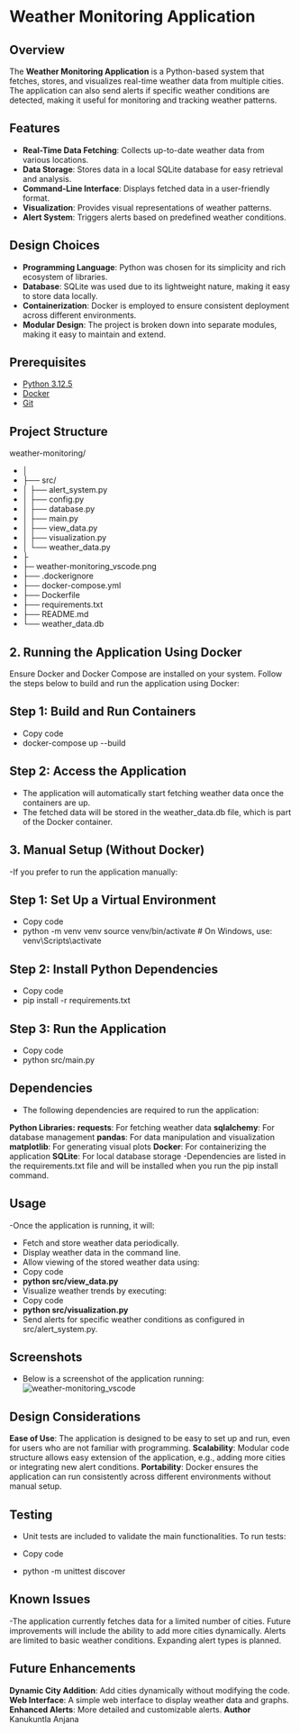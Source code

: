 # Weather Monitoring Application

## Overview
The **Weather Monitoring Application** is a Python-based system that fetches, stores, and visualizes real-time weather data from multiple cities. The application can also send alerts if specific weather conditions are detected, making it useful for monitoring and tracking weather patterns.

## Features
- **Real-Time Data Fetching**: Collects up-to-date weather data from various locations.
- **Data Storage**: Stores data in a local SQLite database for easy retrieval and analysis.
- **Command-Line Interface**: Displays fetched data in a user-friendly format.
- **Visualization**: Provides visual representations of weather patterns.
- **Alert System**: Triggers alerts based on predefined weather conditions.

## Design Choices
- **Programming Language**: Python was chosen for its simplicity and rich ecosystem of libraries.
- **Database**: SQLite was used due to its lightweight nature, making it easy to store data locally.
- **Containerization**: Docker is employed to ensure consistent deployment across different environments.
- **Modular Design**: The project is broken down into separate modules, making it easy to maintain and extend.

## Prerequisites
- [Python 3.12.5](https://www.python.org/downloads/)
- [Docker](https://www.docker.com/get-started)
- [Git](https://git-scm.com/)

## Project Structure
weather-monitoring/
- │
- ├── src/
- │   ├── alert_system.py
- │   ├── config.py
- │   ├── database.py
- │   ├── main.py
- │   ├── view_data.py
- │   ├── visualization.py
- │   └── weather_data.py
- ├
- ├─ weather-monitoring_vscode.png
- ├── .dockerignore
- ├── docker-compose.yml
- ├── Dockerfile
- ├── requirements.txt
- ├── README.md
- └── weather_data.db


## 2. Running the Application Using Docker
Ensure Docker and Docker Compose are installed on your system. Follow the steps below to build and run the application using Docker:

## **Step 1: Build and Run Containers**
- Copy code
- docker-compose up --build
## **Step 2: Access the Application**
- The application will automatically start fetching weather data once the containers are up.
- The fetched data will be stored in the weather_data.db file, which is part of the Docker container.
## 3. Manual Setup (Without Docker)
-If you prefer to run the application manually:

## **Step 1: Set Up a Virtual Environment**
- Copy code
- python -m venv venv
   source venv/bin/activate   # On Windows, use: venv\Scripts\activate
## **Step 2: Install Python Dependencies**
- Copy code
- pip install -r requirements.txt
## **Step 3: Run the Application**
- Copy code
- python src/main.py
## Dependencies
- The following dependencies are required to run the application:

**Python Libraries:**
**requests**: For fetching weather data
**sqlalchemy**: For database management
**pandas**: For data manipulation and visualization
**matplotlib**: For generating visual plots
**Docker**: For containerizing the application
**SQLite**: For local database storage
-Dependencies are listed in the requirements.txt file and will be installed when you run the pip install command.

## Usage
-Once the application is running, it will:

- Fetch and store weather data periodically.
- Display weather data in the command line.
- Allow viewing of the stored weather data using:
- Copy code
- **python src/view_data.py**
- Visualize weather trends by executing:
- Copy code
- **python src/visualization.py**
- Send alerts for specific weather conditions as configured in src/alert_system.py.
## **Screenshots**
- Below is a screenshot of the application running:
![weather-monitoring_vscode](https://github.com/user-attachments/assets/2e8fe82b-a9f4-4617-a505-f85c829a4d59)
## **Design Considerations**
**Ease of Use**: The application is designed to be easy to set up and run, even for users who are not familiar with programming.
**Scalability**: Modular code structure allows easy extension of the application, e.g., adding more cities or integrating new alert conditions.
**Portability**: Docker ensures the application can run consistently across different environments without manual setup.
## **Testing**
- Unit tests are included to validate the main functionalities. To run tests:

- Copy code
- python -m unittest discover
## **Known Issues**
-The application currently fetches data for a limited number of cities. Future improvements will include the ability to add more cities dynamically.
Alerts are limited to basic weather conditions. Expanding alert types is planned.
## **Future Enhancements**
**Dynamic City Addition**: Add cities dynamically without modifying the code.
**Web Interface**: A simple web interface to display weather data and graphs.
**Enhanced Alerts**: More detailed and customizable alerts.
**Author**
Kanukuntla Anjana
